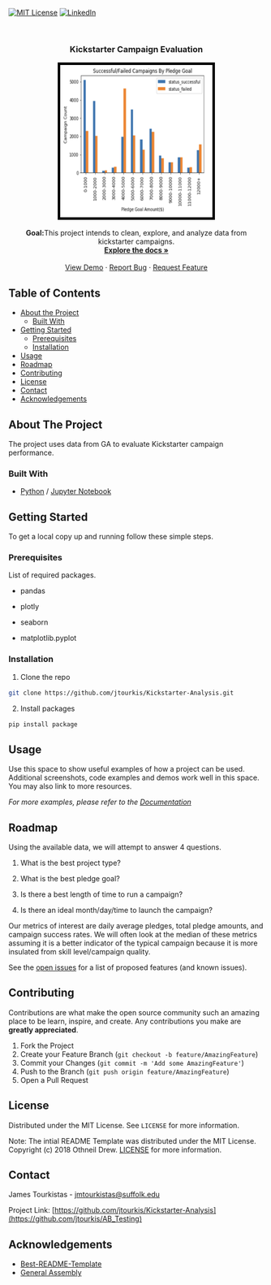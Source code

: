 
  [![MIT License][license-shield]][license-url]
  [![LinkedIn][linkedin-shield]][linkedin-url]

<br />

  
  <h3 align="center">Kickstarter Campaign Evaluation</h3>
  
<p align="center">
  <a href="https://github.com/jtourkis/Kickstarter-Analysis">
    <img src="Successful_Campaign_Graph.png" alt="AB" width="300" height="300" style="border:5px solid black">
  </a>
 
  <p align="center">
  <b>Goal:</b>This project intends to clean, explore, and analyze data from kickstarter campaigns.
    <br />
    <a href="https://github.com/jtourkis/Kickstarter-Analysis"><strong>Explore the docs »</strong></a>
    <br />
    <br />
    <a href="https://github.com/jtourkis/Kickstarter-Analysis">View Demo</a>
    ·
    <a href="https://github.com/jtourkis/Kickstarter-Analysis/issues">Report Bug</a>
    ·
    <a href="https://github.com/jtourkis/Kickstarter-Analysis/issues">Request Feature</a>
  </p>
</p>



<!-- TABLE OF CONTENTS -->
## Table of Contents

* [About the Project](#about-the-project)
  * [Built With](#built-with)
* [Getting Started](#getting-started)
  * [Prerequisites](#prerequisites)
  * [Installation](#installation)
* [Usage](#usage)
* [Roadmap](#roadmap)
* [Contributing](#contributing)
* [License](#license)
* [Contact](#contact)
* [Acknowledgements](#acknowledgements)



<!-- ABOUT THE PROJECT -->
## About The Project

The project uses data from GA to evaluate Kickstarter campaign performance. 

### Built With

* [Python](https://www.python.org) / [Jupyter Notebook](https://jupyter.org)


<!-- GETTING STARTED -->
## Getting Started

To get a local copy up and running follow these simple steps.

### Prerequisites

List of required packages.

* pandas

* plotly

* seaborn

* matplotlib.pyplot


### Installation
 
1. Clone the repo

```sh
git clone https://github.com/jtourkis/Kickstarter-Analysis.git
```
2. Install packages
```sh
pip install package
```


<!-- USAGE EXAMPLES -->
## Usage

Use this space to show useful examples of how a project can be used. Additional screenshots, code examples and demos work well in this space. You may also link to more resources.

_For more examples, please refer to the [Documentation](https://example.com)_



<!-- ROADMAP -->
## Roadmap
Using the available data, we will attempt to answer 4 questions.
1) What is the best project type? 

2) What is the best pledge goal?

3) Is there a best length of time to run a campaign?

4) Is there an ideal month/day/time to launch the campaign?

Our metrics of interest are daily average pledges, total pledge amounts, and campaign success rates. 
We will often look at the median of these metrics assuming it is a better indicator of the typical campaign because it is more insulated from skill level/campaign quality.


See the [open issues](https://github.com/github_username/repo/issues) for a list of proposed features (and known issues).



<!-- CONTRIBUTING -->
## Contributing

Contributions are what make the open source community such an amazing place to be learn, inspire, and create. Any contributions you make are **greatly appreciated**.

1. Fork the Project
2. Create your Feature Branch (`git checkout -b feature/AmazingFeature`)
3. Commit your Changes (`git commit -m 'Add some AmazingFeature'`)
4. Push to the Branch (`git push origin feature/AmazingFeature`)
5. Open a Pull Request



<!-- LICENSE -->
## License

Distributed under the MIT License. See `LICENSE` for more information.

Note: The intial README Template was distributed under the MIT License. Copyright (c) 2018 Othneil Drew. [LICENSE](https://github.com/othneildrew/Best-README-Template/blob/master/LICENSE.txt)  for more information. 



<!-- CONTACT -->
## Contact

James Tourkistas - jmtourkistas@suffolk.edu

Project Link: [https://github.com/jtourkis/Kickstarter-Analysis](https://github.com/jtourkis/AB_Testing)



<!-- ACKNOWLEDGEMENTS -->
## Acknowledgements

* [Best-README-Template](https://github.com/othneildrew/Best-README-Template/blob/master/BLANK_README.md) 
* [General Assembly](https://generalassemb.ly)



<!-- MARKDOWN LINKS & IMAGES -->
<!-- https://www.markdownguide.org/basic-syntax/#reference-style-links -->
[license-shield]: https://img.shields.io/github/license/othneildrew/Best-README-Template.svg?style=flat-square
[license-url]: https://github.com/jtourkis/MBTA-Ridership-Model/blob/master/LICENSE.txt
[linkedin-shield]: https://img.shields.io/badge/-LinkedIn-black.svg?style=flat-square&logo=linkedin&colorB=555
[linkedin-url]: https://www.linkedin.com/in/james-tourkistas-7127ba167/
[product-screenshot]: images/screenshot.png
